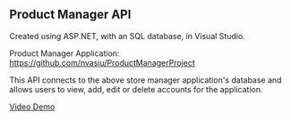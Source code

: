 ## Product Manager API

Created using ASP.NET, with an SQL database, in Visual Studio.

Product Manager Application: https://github.com/nvasiu/ProductManagerProject

This API connects to the above store manager application's database and allows users to view, add, edit or delete accounts for the application.

[Video Demo](https://vimeo.com/853519292/dc9e83fad4?share=copy)

